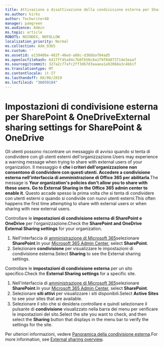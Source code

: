 ```yaml
---
title: Attivazione o disattivazione della condivisione esterna per SharePoint
ms.author: kirks
author: Techwriter40
manager: pamgreen
ms.audience: Admin
ms.topic: article
ROBOTS: NOINDEX, NOFOLLOW
localization_priority: Normal
ms.collection: Adm_O365
ms.custom: ''
ms.assetid: e13940be-483f-46ed-a88c-d36bbaf04ad5
ms.openlocfilehash: 6417ff45a94c7b8fb50c8a1f9f84873714e3eaaf
ms.sourcegitcommit: 327a2c77afc2ff3d67d3aaaea1a92068a3c4bb1f
ms.translationtype: MT
ms.contentlocale: it-IT
ms.lasthandoff: 08/06/2019
ms.locfileid: "36059184"
---
```

# <a name="external-sharing-settings-for-sharepoint--onedrive"></a><span data-ttu-id="d4b18-102">Impostazioni di condivisione esterna per SharePoint & OneDrive</span><span class="sxs-lookup"><span data-stu-id="d4b18-102">External sharing settings for SharePoint & OneDrive</span></span>

<span data-ttu-id="d4b18-103">Gli utenti possono riscontrare un messaggio di avviso quando si tenta di condividere con gli utenti esterni dell'organizzazione.</span><span class="sxs-lookup"><span data-stu-id="d4b18-103">Users may experience a warning message when trying to share with external users of your organization.</span></span> <span data-ttu-id="d4b18-104">Il messaggio è **che i criteri dell'organizzazione non consentono di condividere con questi utenti. Accedere a condivisione esterna nell'interfaccia di amministrazione di Office 365 per abilitarla**.</span><span class="sxs-lookup"><span data-stu-id="d4b18-104">The message is **Your organization's policies don't allow you to share with these users. Go to External Sharing in the Office 365 admin center to enable it**.</span></span> <span data-ttu-id="d4b18-105">Questo accade spesso la prima volta che si tenta di condividere con utenti esterni o quando si condivide con nuovi utenti esterni.</span><span class="sxs-lookup"><span data-stu-id="d4b18-105">This often happens the first time attempting to share with external users or when sharing with new external users.</span></span>

<span data-ttu-id="d4b18-106">Controllare le **impostazioni di condivisione esterna di SharePoint e OneDrive** per l'organizzazione.</span><span class="sxs-lookup"><span data-stu-id="d4b18-106">Check the **SharePoint and OneDrive External Sharing settings** for your organization.</span></span>

1. <span data-ttu-id="d4b18-107">Nell'interfaccia di [amministrazione di Microsoft 365](https://admin.microsoft.com/AdminPortal/Home#/homepage">https://admin.microsoft.com/)selezionare **SharePoint**.</span><span class="sxs-lookup"><span data-stu-id="d4b18-107">In your [Microsoft 365 Admin Center](https://admin.microsoft.com/AdminPortal/Home#/homepage">https://admin.microsoft.com/), select **SharePoint**.</span></span>
3. <span data-ttu-id="d4b18-108">Selezionare **condivisione** per visualizzare le impostazioni di condivisione esterna.</span><span class="sxs-lookup"><span data-stu-id="d4b18-108">Select **Sharing** to see the External sharing settings.</span></span>

<span data-ttu-id="d4b18-109">Controllare le **impostazioni di condivisione esterna** per un sito specifico.</span><span class="sxs-lookup"><span data-stu-id="d4b18-109">Check the **External Sharing settings** for a specific site.</span></span>

1. <span data-ttu-id="d4b18-110">Nell'interfaccia di [amministrazione di Microsoft 365](https://admin.microsoft.com/AdminPortal/Home#/homepage">https://admin.microsoft.com/)selezionare **SharePoint**.</span><span class="sxs-lookup"><span data-stu-id="d4b18-110">In your [Microsoft 365 Admin Center](https://admin.microsoft.com/AdminPortal/Home#/homepage">https://admin.microsoft.com/), select **SharePoint**.</span></span>
2. <span data-ttu-id="d4b18-111">Selezionare **siti attivi** per visualizzare i siti disponibili.</span><span class="sxs-lookup"><span data-stu-id="d4b18-111">Select **Active Sites** to see your sites that are available.</span></span>
3. <span data-ttu-id="d4b18-112">Selezionare il sito che si desidera controllare e quindi selezionare il pulsante di **condivisione** visualizzato nella barra dei menu per verificare le impostazioni del sito.</span><span class="sxs-lookup"><span data-stu-id="d4b18-112">Select the site you want to check, and then select the **Sharing** button that displays in the menu bar to verify the settings for the site.</span></span>

<span data-ttu-id="d4b18-113">Per ulteriori informazioni, vedere [Panoramica della condivisione esterna](https://docs.microsoft.com/sharepoint/external-sharing-overview).</span><span class="sxs-lookup"><span data-stu-id="d4b18-113">For more information, see [External sharing overview](https://docs.microsoft.com/sharepoint/external-sharing-overview).</span></span>